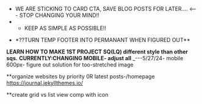 - WE ARE STICKING TO CARD CTA, SAVE BLOG POSTS FOR LATER.... <--- STOP CHANGING YOUR MIND!!
- - KEEP AS SIMPLE AS POSSIBLE!!

* \*??TURN TEMP FOOTER INTO PERMANANT WHEN FIGURED OUT\*\*

**LEARN HOW TO MAKE 1ST PROJECT SQ(LQ) different style than other sqs.**
**CURRENTLY:CHANGING MOBILE- adjust all**
\_---5/27/24- mobile 600px- figure out solution for too-stretched image

\*\*organize websites by priority 0R latest posts-/homepage
https://journal.jekyllthemes.io/

\*\*create grid vs list view comp with icon

